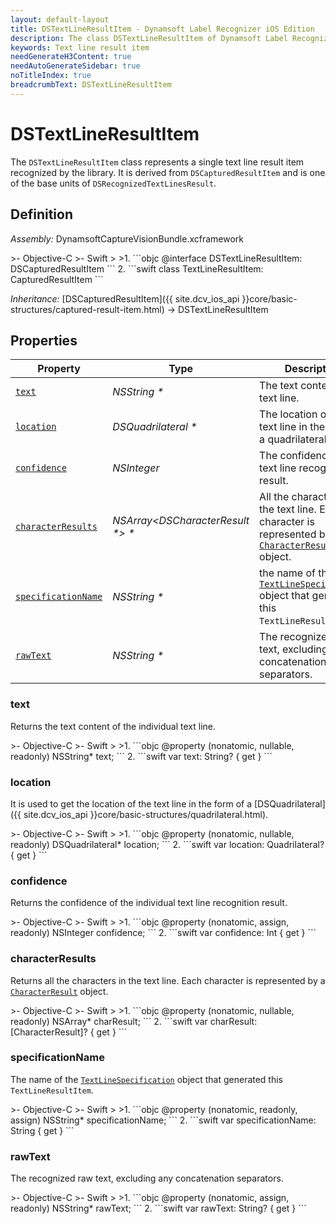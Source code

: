 ```yaml
---
layout: default-layout
title: DSTextLineResultItem - Dynamsoft Label Recognizer iOS Edition
description: The class DSTextLineResultItem of Dynamsoft Label Recognizer iOS edition represents a text line result item recognized by a document layout analysis engine.
keywords: Text line result item
needGenerateH3Content: true
needAutoGenerateSidebar: true
noTitleIndex: true
breadcrumbText: DSTextLineResultItem
---
```


# DSTextLineResultItem

The `DSTextLineResultItem` class represents a single text line result item recognized by the library. It is derived from `DSCapturedResultItem` and is one of the base units of `DSRecognizedTextLinesResult`.

## Definition

*Assembly:* DynamsoftCaptureVisionBundle.xcframework

<div class="sample-code-prefix"></div>
>- Objective-C
>- Swift
>
>1. 
```objc
@interface DSTextLineResultItem: DSCapturedResultItem
```
2. 
```swift
class TextLineResultItem: CapturedResultItem
```

*Inheritance:* [DSCapturedResultItem]({{ site.dcv_ios_api }}core/basic-structures/captured-result-item.html) -> DSTextLineResultItem

## Properties

| Property | Type | Description |
| -------- | ---- | ----------- |
| [`text`](#text) | *NSString \** | The text content of the text line. |
| [`location`](#location) | *DSQuadrilateral \** | The location of the text line in the form of a quadrilateral. |
| [`confidence`](#confidence) | *NSInteger* | The confidence of the text line recognition result. |
| [`characterResults`](#characterresults) | *NSArray<DSCharacterResult \*> \** | All the characters in the text line. Each character is represented by a [`CharacterResult`](character-result.md) object. |
| [`specificationName`](#specificationname) | *NSString \** | the name of the [`TextLineSpecification`]({{site.dcv_parameter_reference}}text-line-specification/) object that generated this `TextLineResultItem`. |
| [`rawText`](#rawtext) | *NSString \** | The recognized raw text, excluding any concatenation separators. |

### text

Returns the text content of the individual text line.

<div class="sample-code-prefix"></div>
>- Objective-C
>- Swift
>
>1. 
```objc
@property (nonatomic, nullable, readonly) NSString* text;
```
2. 
```swift
var text: String? { get }
```

### location

It is used to get the location of the text line in the form of a [DSQuadrilateral]({{ site.dcv_ios_api }}core/basic-structures/quadrilateral.html).

<div class="sample-code-prefix"></div>
>- Objective-C
>- Swift
>
>1. 
```objc
@property (nonatomic, nullable, readonly) DSQuadrilateral* location;
```
2. 
```swift
var location: Quadrilateral? { get }
```

### confidence

Returns the confidence of the individual text line recognition result.

<div class="sample-code-prefix"></div>
>- Objective-C
>- Swift
>
>1. 
```objc
@property (nonatomic, assign, readonly) NSInteger confidence;
```
2. 
```swift
var confidence: Int { get }
```

### characterResults

Returns all the characters in the text line. Each character is represented by a [`CharacterResult`](character-result.md) object.

<div class="sample-code-prefix"></div>
>- Objective-C
>- Swift
>
>1. 
```objc
@property (nonatomic, nullable, readonly) NSArray<DSCharacterResult*>* charResult;
```
2. 
```swift
var charResult: [CharacterResult]? { get }
```

### specificationName

The name of the [`TextLineSpecification`]({{site.dcv_parameter_reference}}text-line-specification/) object that generated this `TextLineResultItem`.

<div class="sample-code-prefix"></div>
>- Objective-C
>- Swift
>
>1. 
```objc
@property (nonatomic, readonly, assign) NSString* specificationName;
```
2. 
```swift
var specificationName: String { get }
```

### rawText

The recognized raw text, excluding any concatenation separators.

<div class="sample-code-prefix"></div>
>- Objective-C
>- Swift
>
>1. 
```objc
@property (nonatomic, assign, readonly) NSString* rawText;
```
2. 
```swift
var rawText: String? { get }
```
